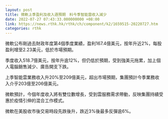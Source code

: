 ```yaml
---
layout: post
title: 微軟上季盈利及收入遜預期　料今季智能雲收入減少
date: 2022-07-27 07:43:33.000000000 +08:00
link: https://news.rthk.hk/rthk/ch/component/k2/1659515-20220727.htm
categories: rthk
---
```


微軟公布剛過去財政年度第4個季度業績，盈利167.4億美元，按年升近2%，每股盈利增至2.23美元，低於市場預期。

季度收入518.7億美元，按年升逾12%，但仍低於預期，受到強美元拖累，加上個人電腦銷售減少、廣告開支下跌。

上季智能雲業務收入升20%至209億美元，超出市場預期，集團預計今季業務收入介乎203億至206億美元。

微軟預計，今個年度收入將有雙位數增長，受到雲服務需求帶動，反映集團持續受惠於疫情引伸的混合工作模式。

微軟在美股收市後交易時段先跌後升，跌近3%後最多反彈逾6%。

